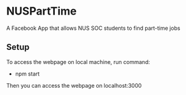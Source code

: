 # NUSPartTime
A Facebook App that allows NUS SOC students to find part-time jobs

## Setup
To access the webpage on local machine, run command: 
 - npm start

Then you can access the webpage on localhost:3000